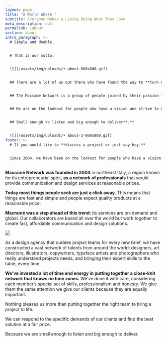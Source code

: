 ```yaml
---
layout: page
title: "A World Where "
subtitle: Everyone Makes a Living Doing What They Love
meta_description: null
permalink: /about
section: about
intro_paragraph: >-
  # Simple and doable.


  # That is our motto.


  ![](/assets/img/uploads/• about-800x800.gif)


  ## There are a lot of us out there who have found the way to **turn our passion into a livelihood.**


  ## The Macramé Network is a group of people joined by their passion for **fresh, exciting projects.**


  ## We are on the lookout for people who have a vision and strive to make it a reality. 


  ## Small enough to listen and big enough to deliver**.**


  ![](/assets/img/uploads/• about-3-800x800.gif)
footer: >-
  # If you would like to **discuss a project or just say hey.**


  Since 2004, we have been on the lookout for people who have a vision and strive to make it a reality.
---
```

**Macramé Network was founded in 2004** in northeast Italy, a region known for its entrepreneurial spirit, **as a network of professionals** that would provide communication and design services at reasonable prices.

**Today most things people seek are just a click away.** This means that things are fast and simple and people expect quality products at a reasonable price.

**Macramé was a step ahead of this trend:** its services are on-demand and global. Our collaborators are based all over the world but work together to create fast, affordable communication and design solutions.

![](/assets/img/uploads/• about-2-800x800.gif)

As a design agency that curates project teams for every new brief, we have constructed a vast network of talents from around the world: designers, art directors, illustrators, copywriters, typeface artists and photographers who really understand projects needs, and bringing their expert skills to the table, every time.

**We've invested a lot of time and energy in putting together a close-knit network that knows no time zones.** We’ve done it with care, considering each member’s special set of skills, professionalism and honesty. We give them the same attention we give our clients because they are equally important.  

Nothing pleases us more than putting together the right team to bring a project to life. 

We can respond to the specific demands of our clients and find the best solution at a fair price.

Because we are small enough to listen and big enough to deliver.
